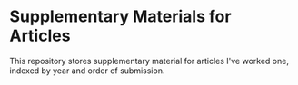 # Supplementary Materials for Articles

This repository stores supplementary material for articles I've worked one, indexed by year and order of submission.

